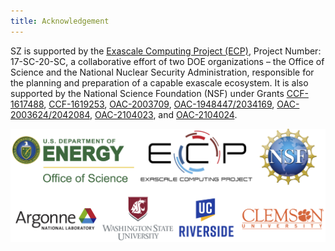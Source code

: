 ```yaml
---
title: Acknowledgement
---
```


SZ is supported by the [Exascale Computing Project (ECP)](https://www.exascaleproject.org/), Project Number: 17-SC-20-SC, a collaborative effort of two DOE organizations – the Office of Science and the National Nuclear Security Administration, responsible for the planning and preparation of a capable exascale ecosystem. It is also supported by the National Science Foundation (NSF) under Grants [CCF-1617488](https://www.nsf.gov/awardsearch/showAward?AWD_ID=1617488), [CCF-1619253](https://www.nsf.gov/awardsearch/showAward?AWD_ID=1619253), [OAC-2003709](https://www.nsf.gov/awardsearch/showAward?AWD_ID=2003709), [OAC-1948447/2034169](https://www.nsf.gov/awardsearch/showAward?AWD_ID=2034169), [OAC-2003624/2042084](https://www.nsf.gov/awardsearch/showAward?AWD_ID=2042084), [OAC-2104023](https://www.nsf.gov/awardsearch/showAward?AWD_ID=2104023), and [OAC-2104024](https://www.nsf.gov/awardsearch/showAward?AWD_ID=2104024). 

![sz-acknowledgement](/assets/img/sz-acknowledgement-shrinked.jpg)

